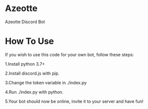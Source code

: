 # Azeotte
Azeotte Discord Bot

# How To Use
If you wish to use this code for your own bot, follow these steps:

1.Install python 3.7+

2.Install discord.js with pip.

3.Change the token variable in ./index.py

4.Run ./index.py with python.

5.Your bot should now be online, invite it to your server and have fun!



